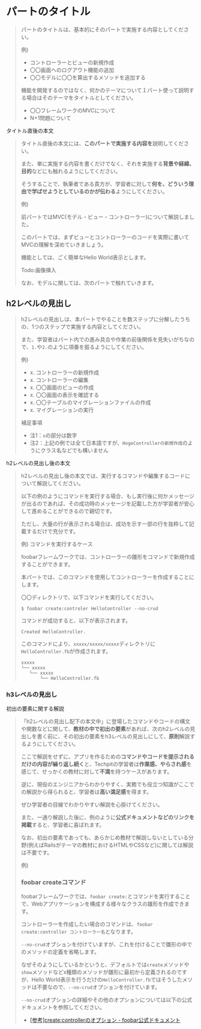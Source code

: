 # パートのタイトル

>パートのタイトルは、基本的にそのパートで実施する内容としてください。
>
>例)
> - コントローラーとビューの新規作成
> - 〇〇画面へのログアウト機能の追加
> - 〇〇モデルに〇〇を算出するメソッドを追加する
>
>機能を開発するのではなく、何かのテーマについて１パート使って説明する場合はそのテーマをタイトルとしてください。
>
> - 〇〇フレームワークのMVCについて
> - N+1問題について

タイトル直後の本文

>タイトル直後の本文には、**このパートで実施する内容を**説明してください。
>
>また、単に実施する内容を書くだけでなく、それを実施する**背景や経緯、目的**などにも触れるようにしてください。
>
>そうすることで、執筆者である貴方が、学習者に対して**何を、どういう理由で学ばせようとしているのかが伝わる**ようにしてください。
>
> 例)
>
> 前パートではMVC(モデル・ビュー・コントローラー)について解説しました。
>
> このパートでは、まずビューとコントローラーのコードを実際に書いてMVCの理解を深めていきましょう。
>
> 機能としては、ごく簡単なHello World表示とします。
>
> Todo:画像挿入
>
> なお、モデルに関しては、次のパートで触れていきます。

## h2レベルの見出し

>h2レベルの見出しは、本パートでやることを数ステップに分解したうちの、1つのステップで実施する内容としてください。
>
>また、学習者はパート内での進み具合や作業の前後関係を見失いがちなので、`1.`や`2.`のように項番を振るようにしてください。
>
>例)
>
>- x. コントローラーの新規作成
>- x. コントローラーの編集
>- x. 〇〇画面のビューの作成
>- x. 〇〇画面の表示を確認する
>- x. 〇〇テーブルのマイグレーションファイルの作成
>- x. マイグレーションの実行
>
>補足事項
>- 注1：`x`の部分は数字
>- 注2：上記の例では全て日本語ですが、`HogeControllerの新規作成`のようにクラス名などでも構いません

h2レベルの見出し後の本文

>h2レベルの見出し後の本文では、実行するコマンドや編集するコードについて解説してください。
>
>以下の例のようにコマンドを実行する場合、もし実行後に何かメッセージが出るのであれば、その成功時のメッセージを記載した方が学習者が安心して進めることができるので親切です。
>
>ただし、大量の行が表示される場合は、成功を示す一部の行を抜粋して記載するだけで充分です。
> 
>例) コマンドを実行するケース
>
>foobarフレームワークでは、コントローラーの雛形をコマンドで新規作成することができます。
>
>本パートでは、このコマンドを使用してコントローラーを作成することにします。
>
>〇〇ディレクトリで、以下コマンドを実行してください。
>
>```
>$ foobar create:controler HelloController --no-crud
>```
>
>コマンドが成功すると、以下が表示されます。
>
>```
>Created HelloController.
>```
>
>このコマンドにより、`xxxxx/xxxxx/xxxxx`ディレクトリに`HelloController.fb`が作成されます。
>
>```
>xxxxx
>└── xxxxx
>    └── xxxxx
>        └── HelloController.fb
>```
### h3レベルの見出し

初出の要素に関する解説

>「h2レベルの見出し配下の本文中」に登場したコマンドやコードの構文や関数などに関して、**教材の中で初出の要素**があれば、次のh2レベルの見出しを書く前に、その初出の要素をh3レベルの見出しにして、**原則**解説するようにしてください。
>
>ここで解説をせずに、アプリを作るための**コマンドやコードを提示されるだけの内容が繰り返し続く**と、Techpitの学習者は**作業感、やらされ感**を感じて、せっかくの教材に対して**不満**を持つケースがあります。
>
>逆に、現役のエンジニアからわかりやすく、実務でも役立つ知識がここでの解説から得られると、学習者は**高い満足感**を得ます。
>
>ぜひ学習者の目線でわかりやすい解説を心掛けてください。
>
>また、一通り解説した後に、例のように**公式ドキュメントなどのリンクを掲載**すると、学習者に喜ばれます。
>
>なお、初出の要素であっても、あらかじめ教材で解説しないとしている分野(例えばRailsがテーマの教材におけるHTMLやCSSなど)に関しては解説は不要です。
>
>例)
>### foobar createコマンド
>
>foobarフレームワークでは、`foobar create:`とコマンドを実行することで、Webアプリケーションを構成する様々なクラスの雛形を作成できます。
>
>コントローラーを作成したい場合のコマンドは、`foobar create:controller コントローラー名`となります。
>
>`--no-crud`オプションを付けていますが、これを付けることで雛形の中でのメソッドの定義を省略します。
>
>なぜそのようにしているかというと、デフォルトでは`create`メソッドや`show`メソッドなどx種類のメソッドが雛形に最初から定義されるのですが、Hello World表示を行うだけの`HelloController.fb`ではそうしたメソッドは不要なので、`--no-crud`オプションを付けています。
>
>`--no-crud`オプションの詳細やその他のオプションについては以下の公式ドキュメントを参照してください。
>
>- [[参考]create:controllerのオプション - foobar公式ドキュメント]()
>

